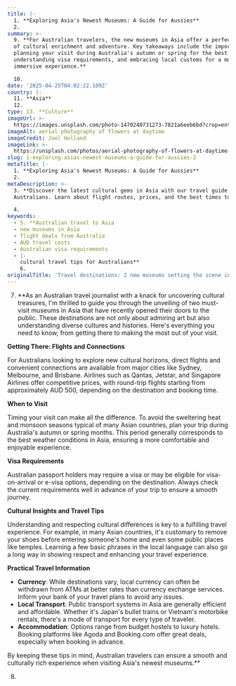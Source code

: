```yaml
---
title: |-
  1. **Exploring Asia's Newest Museums: A Guide for Aussies**
  2.
summary: >-
  9. **For Australian travelers, the new museums in Asia offer a perfect blend
  of cultural enrichment and adventure. Key takeaways include the importance of
  planning your visit during Australia's autumn or spring for the best weather,
  understanding visa requirements, and embracing local customs for a more
  immersive experience.**

  10.
date: '2025-04-25T04:02:22.109Z'
country: |-
  11. **Asia**
  12.
type: 13. **Culture**
imageUrl: >-
  https://images.unsplash.com/photo-1470240731273-7821a6eeb6bd?crop=entropy&cs=tinysrgb&fit=max&fm=jpg&ixid=M3w3Mzk5OTB8MHwxfHNlYXJjaHwxfHwxMS4lMjAqKkFzaWEqKiUwQTEyLiUyMDEzLiUyMCoqQ3VsdHVyZSoqJTIwdHJhdmVsJTIwbGFuZHNjYXBlfGVufDB8MHx8fDE3NDU1NTMzMzd8MA&ixlib=rb-4.0.3&q=80&w=1080
imageAlt: aerial photography of flowers at daytime
imageCredit: Joel Holland
imageLink: >-
  https://unsplash.com/photos/aerial-photography-of-flowers-at-daytime-TRhGEGdw-YY
slug: 1-exploring-asias-newest-museums-a-guide-for-aussies-2
metaTitle: |-
  1. **Exploring Asia's Newest Museums: A Guide for Aussies**
  2.
metaDescription: >-
  3. **Discover the latest cultural gems in Asia with our travel guide for
  Australians. Learn about flight routes, prices, and the best times to visit.**

  4.
keywords:
  - 5. **Australian travel to Asia
  - new museums in Asia
  - flight deals from Australia
  - AUD travel costs
  - Australian visa requirements
  - |-
    cultural travel tips for Australians**
    6.
originalTitle: 'Travel destinations: 2 new museums setting the scene in Asia - ArtsHub'
---
```

7. **As an Australian travel journalist with a knack for uncovering cultural treasures, I'm thrilled to guide you through the unveiling of two must-visit museums in Asia that have recently opened their doors to the public. These destinations are not only about admiring art but also understanding diverse cultures and histories. Here's everything you need to know, from getting there to making the most out of your visit.

**Getting There: Flights and Connections**

For Australians looking to explore new cultural horizons, direct flights and convenient connections are available from major cities like Sydney, Melbourne, and Brisbane. Airlines such as Qantas, Jetstar, and Singapore Airlines offer competitive prices, with round-trip flights starting from approximately AUD 500, depending on the destination and booking time.

**When to Visit**

Timing your visit can make all the difference. To avoid the sweltering heat and monsoon seasons typical of many Asian countries, plan your trip during Australia's autumn or spring months. This period generally corresponds to the best weather conditions in Asia, ensuring a more comfortable and enjoyable experience.

**Visa Requirements**

Australian passport holders may require a visa or may be eligible for visa-on-arrival or e-visa options, depending on the destination. Always check the current requirements well in advance of your trip to ensure a smooth journey.

**Cultural Insights and Travel Tips**

Understanding and respecting cultural differences is key to a fulfilling travel experience. For example, in many Asian countries, it's customary to remove your shoes before entering someone's home and even some public places like temples. Learning a few basic phrases in the local language can also go a long way in showing respect and enhancing your travel experience.

**Practical Travel Information**

- **Currency**: While destinations vary, local currency can often be withdrawn from ATMs at better rates than currency exchange services. Inform your bank of your travel plans to avoid any issues.
- **Local Transport**: Public transport systems in Asia are generally efficient and affordable. Whether it's Japan's bullet trains or Vietnam's motorbike rentals, there's a mode of transport for every type of traveler.
- **Accommodation**: Options range from budget hostels to luxury hotels. Booking platforms like Agoda and Booking.com offer great deals, especially when booking in advance.

By keeping these tips in mind, Australian travelers can ensure a smooth and culturally rich experience when visiting Asia's newest museums.**

8.
